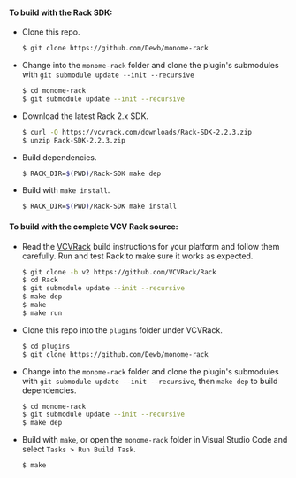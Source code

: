 
#### To build with the Rack SDK:

* Clone this repo.
   ```bash
   $ git clone https://github.com/Dewb/monome-rack
   ```
* Change into the `monome-rack` folder and clone the plugin's submodules with `git submodule update --init --recursive`
   ```bash
   $ cd monome-rack
   $ git submodule update --init --recursive
   ```
* Download the latest Rack 2.x SDK.
   ```bash
   $ curl -O https://vcvrack.com/downloads/Rack-SDK-2.2.3.zip
   $ unzip Rack-SDK-2.2.3.zip
   ```

* Build dependencies.
   ```bash
   $ RACK_DIR=$(PWD)/Rack-SDK make dep
   ```

* Build with `make install`.
   ```bash
   $ RACK_DIR=$(PWD)/Rack-SDK make install
   ```

#### To build with the complete VCV Rack source:

* Read the [VCVRack](https://github.com/VCVRack/Rack) build instructions for your platform and follow them carefully. Run and test Rack to make sure it works as expected.
   ```bash
   $ git clone -b v2 https://github.com/VCVRack/Rack
   $ cd Rack
   $ git submodule update --init --recursive
   $ make dep
   $ make
   $ make run
   ``` 
* Clone this repo into the `plugins` folder under VCVRack.
   ```bash
   $ cd plugins
   $ git clone https://github.com/Dewb/monome-rack
   ```
* Change into the `monome-rack` folder and clone the plugin's submodules with `git submodule update --init --recursive`, then `make dep` to build dependencies.
   ```bash
   $ cd monome-rack
   $ git submodule update --init --recursive
   $ make dep
   ```
* Build with `make`, or open the `monome-rack` folder in Visual Studio Code and select `Tasks > Run Build Task`.
   ```bash
   $ make
   ```
